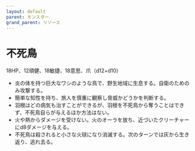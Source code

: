 ```yaml
---
layout: default
parent: モンスター
grand_parent: リソース
---
```


# 不死鳥

18HP、12頑健、18敏捷、18意思、爪（d12+d10）

- 炎の体を持つ巨大なワシのような鳥で、野生地域に生息する。自衛のためのみ攻撃する。
- 簡単な知性を持ち、旅人を慎重に観察し脅威かどうかを判断する。
- 羽根はどの病気も治すことができるが、羽根を不死鳥から奪うことはできず、不死鳥自らが与えるほか方法はない。
- 火や熱からダメージを受けない。火のオーラを放ち、近づいたクリーチャーにd8ダメージを与える。
- 不死鳥は殺されると小さな火球になり消滅する。次のターンでは灰から生き返り、逃れ去る。
